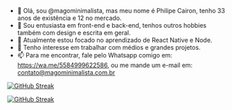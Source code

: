 - 👋 Olá, sou @magominimalista, mas meu nome é Philipe Cairon, tenho 33 anos de existência e 12 no mercado.
- 👀 Sou entusiasta em front-end e back-end, tenhos outros hobbies também com design e escrita em geral.
- 🌱 Atualmente estou focado no aprendizado de React Native e Node.
- 💞️ Tenho interesse em trabalhar com médios e grandes projetos.
- 📫 Para me encontrar, fale pelo Whatsapp comigo em: https://wa.me/5584999622586, ou me mande um e-mail em: contato@magominimalista.com.br

[![GitHub Streak](https://github-readme-streak-stats.herokuapp.com?user=magominimalista&theme=github-dark-blue&locale=pt-br&date_format=n%2Fj%5B%2FY%5D)](https://git.io/streak-stats)

[![GitHub Streak](https://activity-graph.herokuapp.com/graph?username=magominimalista&theme=dark)](https://git.io/streak-stats)
